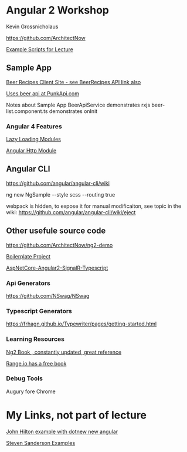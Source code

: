 # Angular 2 Workshop
Kevin Grossnicholaus


https://github.com/ArchitectNow

[Example Scripts for Lecture](https://github.com/ArchitectNow/ArchitectNow.Jumpstart.ModernWeb)

## Sample App

[Beer Recipes Client Site - see BeerRecipes API link also](https://github.com/ArchitectNow/ArchitectNow.BeerRecipes)

[Uses beer api at PunkApi.com](https://punkapi.com/)

Notes about Sample App
BeerApiService demonstrates rxjs
beer-list.component.ts demonstrates onInit

### Angular 4 Features 

[Lazy Loading Modules](https://angular.io/docs/ts/latest/guide/ngmodule.html#!#lazy-load)

[Angular Http Module](https://angular.io/docs/ts/latest/guide/server-communication.html)


## Angular CLI

https://github.com/angular/angular-cli/wiki

ng new NgSample --style scss --routing true

webpack is hidden, to expose it for manual modificaiton, see topic in the wiki:
https://github.com/angular/angular-cli/wiki/eject



## Other usefule source code

https://github.com/ArchitectNow/ng2-demo

[Boilerplate Project](https://github.com/kvgros/ArchitectNow.Boilerplate.Angular2.git)

[AspNetCore-Angular2-SignalR-Typescript](https://github.com/kvgros/ArchitectNow.Boilerplate.Angular2.git)

### Api Generators
https://github.com/NSwag/NSwag

### Typescript Generators

https://frhagn.github.io/Typewriter/pages/getting-started.html

### Learning Resources

[Ng2 Book , constantly updated, great reference](https://www.ng-book.com/2n/)

[Range.io has a free book](https://angular-2-training-book.rangle.io/)


### Debug Tools

Augury fore Chrome


# My Links, not part of lecture

[John Hilton example with dotnew new angular](https://jonhilton.net/2017/02/21/create-a-vs2017-angular-2-and-net-core-site-using-the-command-line/)

[Steven Sanderson Examples](https://jonhilton.net/2017/02/21/create-a-vs2017-angular-2-and-net-core-site-using-the-command-line/)